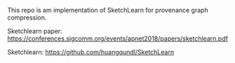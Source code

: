This repo is am implementation of SketchLearn for provenance graph compression.

Sketchlearn paper: https://conferences.sigcomm.org/events/apnet2018/papers/sketchlearn.pdf

Sketchlearn: https://github.com/huangqundl/SketchLearn
